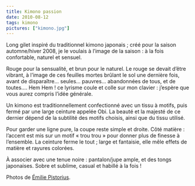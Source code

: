 ```yaml
---
title: Kimono passion
date: 2010-08-12
tags: kimono
pictures: ["kimono.jpg"]
---
```


<p>Long gilet inspiré du traditionnel kimono japonais ; créé pour la saison automne/hiver 2008, je le voulais à l’image de la saison : à la fois confortable, naturel et sensuel.</p>
<p>Rouge pour la sensualité, et brun pour le naturel. Le rouge se devait d’être vibrant, à l’image de ces feuilles mortes brûlant le sol une dernière fois, avant de disparaître… seules… pauvres… abandonnées de tous, et de toutes…. Hem Hem ! ce lyrisme coule et colle sur mon clavier : j’espère que vous aurez compris l’idée générale.</p>
<p>Un kimono est traditionnellement confectionné avec un tissu à motifs, puis fermé par une large ceinture appelée Obi. La beauté et la majesté de ce dernier dépend de la subtilité des motifs choisis, ainsi que du tissu utilisé.</p>
<p>Pour garder une ligne pure, la coupe reste simple et droite. Côté matière : l’accent est mis sur un motif « trou trou » pour donner plus de finesse à l’ensemble. La ceinture ferme le tout ; large et fantaisie, elle mêle effets de matière et rayures colorées. </p>
<p>À associer avec une tenue noire : pantalon/jupe ample, et des tongs japonaises. Sobre et sublime, casual et habillé à la fois !</p>

Photos de <a href="http://www.flickr.com/photos/emilie-pistorius/" target="_blank">Émilie Pistorius</a>.